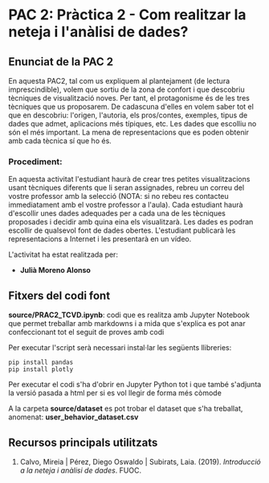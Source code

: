 # PAC 2: Pràctica 2 - Com realitzar la neteja i l'anàlisi de dades?

## Enunciat de la PAC 2
En aquesta PAC2, tal com us expliquem al plantejament (de lectura imprescindible), volem que sortiu de la zona de confort i que descobriu tècniques de visualització noves. Per tant, el protagonisme és de les tres tècniques que us proposarem. De cadascuna d'elles en volem saber tot el que en descobriu: l'origen, l'autoria, els pros/contes, exemples, tipus de dades que admet, aplicacions més típiques, etc. Les dades que escolliu no són el més important. La mena de representacions que es poden obtenir amb cada tècnica sí que ho és.

### Procediment:
En aquesta activitat l'estudiant haurà de crear tres petites visualitzacions usant tècniques diferents que li seran assignades, rebreu un correu del vostre professor amb la selecció (NOTA: si no rebeu res contacteu immediatament amb el vostre professor a l'aula). Cada estudiant haurà d'escollir unes dades adequades per a cada una de les tècniques proposades i decidir amb quina eina els visualitzarà. Les dades es podran escollir de qualsevol font de dades obertes. L'estudiant publicarà les representacions a Internet i les presentarà en un vídeo.

L'activitat ha estat realitzada per:

* **Julià Moreno Alonso**

## Fitxers del codi font

**source/PRAC2_TCVD.ipynb**: codi que es realitza amb Jupyter Notebook que permet treballar amb markdowns i a mida que s'explica es pot anar confeccionant tot el seguit de proves amb codi

Per executar l'script serà necessari instal·lar les següents llibreries:

```
pip install pandas
pip install plotly
```

Per executar el codi s'ha d'obrir en Jupyter Python tot i que també s'adjunta la versió pasada a html per si es vol llegir de forma més còmode

A la carpeta **source/dataset** es pot trobar el dataset que s'ha treballat, anomenat: **user_behavior_dataset.csv**

## Recursos principals utilitzats

1. Calvo, Mireia | Pérez, Diego Oswaldo | Subirats, Laia. (2019). _Introducció a la neteja i anàlisi de dades_. FUOC.
